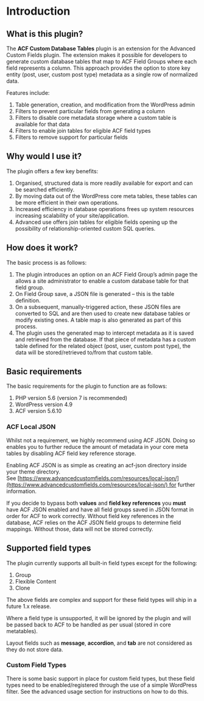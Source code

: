 # Introduction

## What is this plugin?

The **ACF Custom Database Tables** plugin is an extension for the Advanced Custom Fields plugin. The extension makes it possible for developers to generate custom database tables that map to ACF Field Groups where each field represents a column. This approach provides the option to store key entity (post, user, custom post type) metadata as a single row of normalized data.

Features include:

1. Table generation, creation, and modification from the WordPress admin
2. Filters to prevent particular fields from generating a column
3. Filters to disable core metadata storage where a custom table is available for that data
4. Filters to enable join tables for eligible ACF field types
5. Filters to remove support for particular fields

## Why would I use it?

The plugin offers a few key benefits:

1. Organised, structured data is more readily available for export and can be searched efficiently.
2. By moving data out of the WordPress core meta tables, these tables can be more efficient in their own operations.
3. Increased efficiency in database operations frees up system resources increasing scalability of your site/application.
4. Advanced use offers join tables for eligible fields opening up the possibility of relationship-oriented custom SQL queries.

## How does it work?

The basic process is as follows:

1. The plugin introduces an option on an ACF Field Group’s admin page the allows a site administrator to enable a custom database table for that field group.
2. On Field Group save, a JSON file is generated – this is the table definition.
3. On a subsequent, manually-triggered action, these JSON files are converted to SQL and are then used to create new database tables or modify existing ones. A table map is also generated as part of this process.
4. The plugin uses the generated map to intercept metadata as it is saved and retrieved from the database. If that piece of metadata has a custom table defined for the related object (post, user, custom post type), the data will be stored/retrieved to/from that custom table.

## Basic requirements

The basic requirements for the plugin to function are as follows:

1. PHP version 5.6 (version 7 is recommended)
2. WordPress version 4.9
3. ACF version 5.6.10

### **ACF Local JSON**

Whilst not a requirement, we highly recommend using ACF JSON. Doing so enables you to further reduce the amount of metadata in your core meta tables by disabling ACF field key reference storage.

Enabling ACF JSON is as simple as creating an acf-json directory inside your theme directory. See [https://www.advancedcustomfields.com/resources/local-json/](https://www.advancedcustomfields.com/resources/local-json/) for further information.

If you decide to bypass both **values** and **field key references** you **must** have ACF JSON enabled and have all field groups saved in JSON format in order for ACF to work correctly. Without field key references in the database, ACF relies on the ACF JSON field groups to determine field mappings. Without those, data will not be stored correctly. 

## Supported field types

The plugin currently supports all built-in field types except for the following:

1. Group
2. Flexible Content
3. Clone

The above fields are complex and support for these field types will ship in a future 1.x release.

Where a field type is unsupported, it will be ignored by the plugin and will be passed back to ACF to be handled as per usual (stored in core metatables).

Layout fields such as **message**, **accordion**, and **tab** are not considered as they do not store data.

### **Custom Field Types**

There is some basic support in place for custom field types, but these field types need to be enabled/registered through the use of a simple WordPress filter. See the advanced usage section for instructions on how to do this.